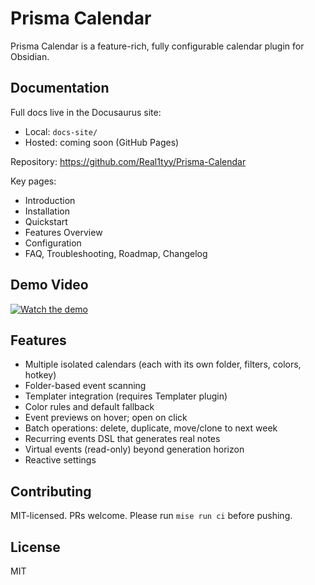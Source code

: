 # Prisma Calendar

Prisma Calendar is a feature-rich, fully configurable calendar plugin for Obsidian.

## Documentation

Full docs live in the Docusaurus site:
- Local: `docs-site/`
- Hosted: coming soon (GitHub Pages)

Repository: https://github.com/Real1tyy/Prisma-Calendar

Key pages:
- Introduction
- Installation
- Quickstart
- Features Overview
- Configuration
- FAQ, Troubleshooting, Roadmap, Changelog

## Demo Video

[![Watch the demo](https://img.youtube.com/vi/YOUR_VIDEO_ID/0.jpg)](https://www.youtube.com/watch?v=YOUR_VIDEO_ID)

## Features

- Multiple isolated calendars (each with its own folder, filters, colors, hotkey)
- Folder-based event scanning
- Templater integration (requires Templater plugin)
- Color rules and default fallback
- Event previews on hover; open on click
- Batch operations: delete, duplicate, move/clone to next week
- Recurring events DSL that generates real notes
- Virtual events (read-only) beyond generation horizon
- Reactive settings

## Contributing

MIT-licensed. PRs welcome. Please run `mise run ci` before pushing.

## License

MIT
